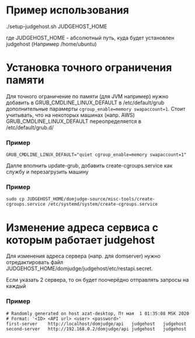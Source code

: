 # Пример использования
./setup-judgehost.sh JUDGEHOST_HOME

где JUDGEHOST_HOME - абсолютный путь, куда будет установлен judgehost (Например /home/ubuntu)

# Установка точного ограничения памяти
Для точного ограничение по памяти (для JVM например) нужно добавить в GRUB_CMDLINE_LINUX_DEFAULT в /etc/default/grub дополнительные парамерты `cgroup_enable=memory swapaccount=1`. Стоит учитывать, что на некоторых машинах (напр. AWS) GRUB_CMDLINE_LINUX_DEFAULT переопределяется в /etc/default/grub.d/

### Пример

` GRUB_CMDLINE_LINUX_DEFAULT="quiet cgroup_enable=memory swapaccount=1" `

Далле вполнить update-grub, добавить create-cgroups.service как службу и перезагрузить машину

### Пример

`sudo cp JUDGEHOST_HOME/domjudge-source/misc-tools/create-cgroups.service /etc/systemd/system/create-cgroups.service`

# Изменение адреса сервиса с которым работает judgehost

Для изменения адреса сервера (напр. для domserver) нужно отредактировать файл JUDGEHOST_HOME/domjudge/judgehost/etc/restapi.secret.

Если указать 2 сервера, то он будет поочерёдно отправлять запросы на каждый

### Пример

```
# Randomly generated on host azat-desktop, Пт мая  1 01:35:08 MSK 2020
# Format: '<ID> <API url> <user> <password>'
first-server	http://localhost/domjudge/api	judgehost	judgehost
second-server	http://192.168.0.2/domjudge/api	judgehost	judgehost
```
